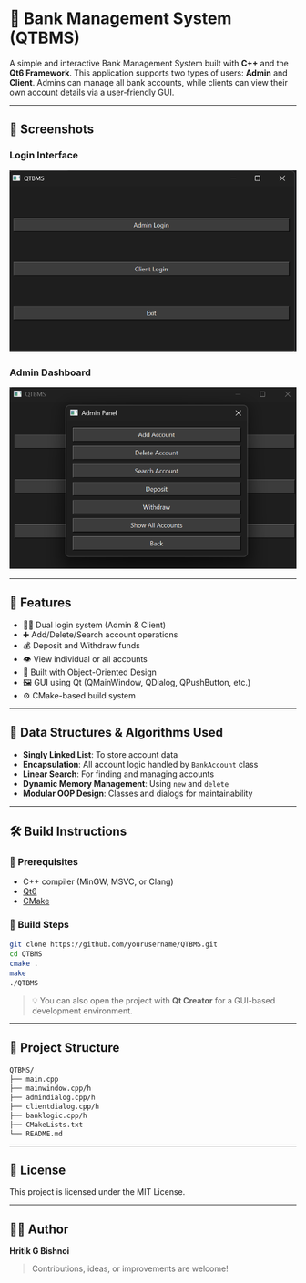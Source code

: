 
# 🏦 Bank Management System (QTBMS)

A simple and interactive Bank Management System built with **C++** and the **Qt6 Framework**. This application supports two types of users: **Admin** and **Client**. Admins can manage all bank accounts, while clients can view their own account details via a user-friendly GUI.

---

## 📸 Screenshots

### Login Interface
![Login Screenshot](screenshots/login.png)

### Admin Dashboard
![Admin Dashboard Screenshot](screenshots/admin_dashboard.png)

---

## 🚀 Features

- 🧑‍💼 Dual login system (Admin & Client)
- ➕ Add/Delete/Search account operations
- 💰 Deposit and Withdraw funds
- 👁️ View individual or all accounts
- 🧩 Built with Object-Oriented Design
- 🖼️ GUI using Qt (QMainWindow, QDialog, QPushButton, etc.)
- ⚙️ CMake-based build system

---

## 🧠 Data Structures & Algorithms Used

- **Singly Linked List**: To store account data
- **Encapsulation**: All account logic handled by `BankAccount` class
- **Linear Search**: For finding and managing accounts
- **Dynamic Memory Management**: Using `new` and `delete`
- **Modular OOP Design**: Classes and dialogs for maintainability

---

## 🛠️ Build Instructions

### 🧰 Prerequisites

- C++ compiler (MinGW, MSVC, or Clang)
- [Qt6](https://www.qt.io/)
- [CMake](https://cmake.org/)

### 🔧 Build Steps

```bash
git clone https://github.com/yourusername/QTBMS.git
cd QTBMS
cmake .
make
./QTBMS
```

> 💡 You can also open the project with **Qt Creator** for a GUI-based development environment.

---

## 📁 Project Structure

```
QTBMS/
├── main.cpp
├── mainwindow.cpp/h
├── admindialog.cpp/h
├── clientdialog.cpp/h
├── banklogic.cpp/h
├── CMakeLists.txt
└── README.md
```

---

## 📜 License

This project is licensed under the MIT License.

---

## 🙋‍♂️ Author

**Hritik G Bishnoi**

> Contributions, ideas, or improvements are welcome!
